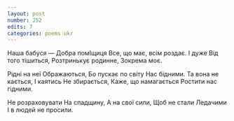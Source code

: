 ```yaml
---
layout: post
number: 252
edits: 7
categories: poems ukr
---
```


Наша бабуся —
Добра помІщиця 
Все, що має, всім роздає.
І дуже 
Від того тішиться,
Розтринькує родинне,
Зокрема моє.

Рідні на неї
Ображаються,
Бо пускає по світу 
Нас бідними.
Та вона не кається,
І каятись 
Не збирається,
Каже, що намагається 
Ростити нас гідними.

Не розраховувати 
На спадщину,
А на свої сили,
Щоб не стали
Ледачими
І в людей не просили.
